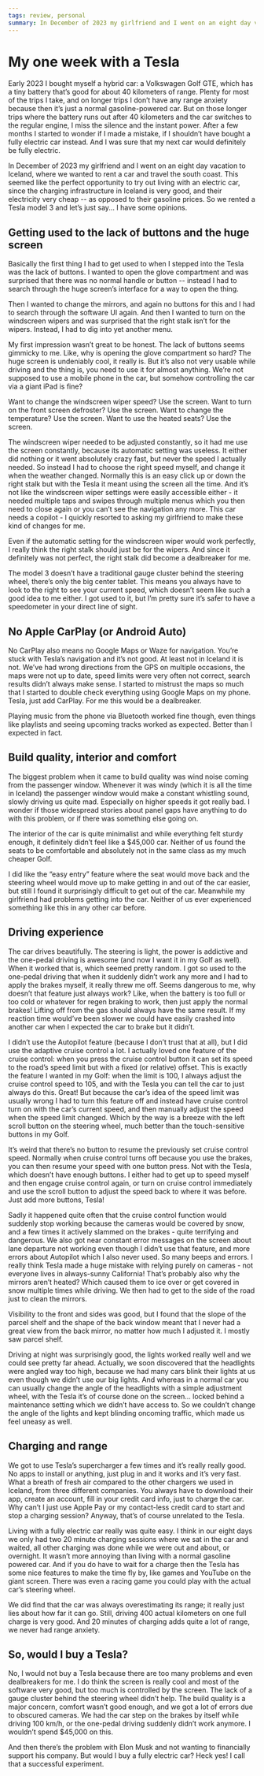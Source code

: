 ```yaml
---
tags: review, personal
summary: In December of 2023 my girlfriend and I went on an eight day vacation to Iceland, where we wanted to rent a car and travel the south coast. This seemed like the perfect chance to try out living with an electric car, since the charging infrastructure in Iceland is very good, and their electricity very cheap. So we rented a Tesla model 3 and let’s just say I have some opinions.
---
```


# My one week with a Tesla

Early 2023 I bought myself a hybrid car: a Volkswagen Golf GTE, which has a tiny battery that’s good for about 40 kilometers of range. Plenty for most of the trips I take, and on longer trips I don’t have any range anxiety because then it’s just a normal gasoline-powered car. But on those longer trips where the battery runs out after 40 kilometers and the car switches to the regular engine, I miss the silence and the instant power. After a few months I started to wonder if I made a mistake, if I shouldn’t have bought a fully electric car instead. And I was sure that my next car would definitely be fully electric.

In December of 2023 my girlfriend and I went on an eight day vacation to Iceland, where we wanted to rent a car and travel the south coast. This seemed like the perfect opportunity to try out living with an electric car, since the charging infrastructure in Iceland is very good, and their electricity very cheap -- as opposed to their gasoline prices. So we rented a Tesla model 3 and let’s just say... I have some opinions.

## Getting used to the lack of buttons and the huge screen
Basically the first thing I had to get used to when I stepped into the Tesla was the lack of buttons. I wanted to open the glove compartment and was surprised that there was no normal handle or button -- instead I had to search through the huge screen’s interface for a way to open the thing.

Then I wanted to change the mirrors, and again no buttons for this and I had to search through the software UI again. And then I wanted to turn on the windscreen wipers and was surprised that the right stalk isn’t for the wipers. Instead, I had to dig into yet another menu.

My first impression wasn’t great to be honest. The lack of buttons seems gimmicky to me. Like, why is opening the glove compartment so hard? The huge screen is undeniably cool, it really is. But it’s also not very usable while driving and the thing is, you need to use it for almost anything. We’re not supposed to use a mobile phone in the car, but somehow controlling the car via a giant iPad is fine?

Want to change the windscreen wiper speed? Use the screen.
Want to turn on the front screen defroster? Use the screen.
Want to change the temperature? Use the screen.
Want to use the heated seats? Use the screen.

The windscreen wiper needed to be adjusted constantly, so it had me use the screen constantly, because its automatic setting was useless. It either did nothing or it went absolutely crazy fast, but never the speed I actually needed. So instead I had to choose the right speed myself, and change it when the weather changed. Normally this is an easy click up or down the right stalk but with the Tesla it meant using the screen all the time. And it’s not like the windscreen wiper settings were easily accessible either - it needed multiple taps and swipes through multiple menus which you then need to close again or you can’t see the navigation any more. This car needs a copilot - I quickly resorted to asking my girlfriend to make these kind of changes for me.

Even if the automatic setting for the windscreen wiper would work perfectly, I really think the right stalk should just be for the wipers. And since it definitely was not perfect, the right stalk did become a dealbreaker for me.

The model 3 doesn’t have a traditional gauge cluster behind the steering wheel, there’s only the big center tablet. This means you always have to look to the right to see your current speed, which doesn’t seem like such a good idea to me either. I got used to it, but I’m pretty sure it’s safer to have a speedometer in your direct line of sight.

## No Apple CarPlay (or Android Auto)
No CarPlay also means no Google Maps or Waze for navigation. You’re stuck with Tesla’s navigation and it’s not good. At least not in Iceland it is not. We’ve had wrong directions from the GPS on multiple occasions, the maps were not up to date, speed limits were very often not correct, search results didn’t always make sense. I started to mistrust the maps so much that I started to double check everything using Google Maps on my phone. Tesla, just add CarPlay. For me this would be a dealbreaker.

Playing music from the phone via Bluetooth worked fine though, even things like playlists and seeing upcoming tracks worked as expected. Better than I expected in fact.

## Build quality, interior and comfort
The biggest problem when it came to build quality was wind noise coming from the passenger window. Whenever it was windy (which it is all the time in Iceland) the passenger window would make a constant whistling sound, slowly driving us quite mad. Especially on higher speeds it got really bad. I wonder if those widespread stories about panel gaps have anything to do with this problem, or if there was something else going on.

The interior of the car is quite minimalist and while everything felt sturdy enough, it definitely didn’t feel like a $45,000 car. Neither of us found the seats to be comfortable and absolutely not in the same class as my much cheaper Golf.

I did like the “easy entry” feature where the seat would move back and the steering wheel would move up to make getting in and out of the car easier, but still I found it surprisingly difficult to get out of the car. Meanwhile my girlfriend had problems getting into the car. Neither of us ever experienced something like this in any other car before.

## Driving experience
The car drives beautifully. The steering is light, the power is addictive and the one-pedal driving is awesome (and now I want it in my Golf as well). When it worked that is, which seemed pretty random. I got so used to the one-pedal driving that when it suddenly didn’t work any more and I had to apply the brakes myself, it really threw me off. Seems dangerous to me, why doesn’t that feature just always work? Like, when the battery is too full or too cold or whatever for regen braking to work, then just apply the normal brakes! Lifting off from the gas should always have the same result. If my reaction time would’ve been slower we could have easily crashed into another car when I expected the car to brake but it didn’t.

I didn’t use the Autopilot feature (because I don’t trust that at all), but I did use the adaptive cruise control a lot. I actually loved one feature of the cruise control: when you press the cruise control button it can set its speed to the road’s speed limit but with a fixed (or relative) offset. This is exactly the feature I wanted in my Golf: when the limit is 100, I always adjust the cruise control speed to 105, and with the Tesla you can tell the car to just always do this. Great! But because the car’s idea of the speed limit was usually wrong I had to turn this feature off and instead have cruise control turn on with the car’s current speed, and then manually adjust the speed when the speed limit changed. Which by the way is a breeze with the left scroll button on the steering wheel, much better than the touch-sensitive buttons in my Golf.

It’s weird that there’s no button to resume the previously set cruise control speed. Normally when cruise control turns off because you use the brakes, you can then resume your speed with one button press. Not with the Tesla, which doesn’t have enough buttons. I either had to get up to speed myself and then engage cruise control again, or turn on cruise control immediately and use the scroll button to adjust the speed back to where it was before. Just add more buttons, Tesla!

Sadly it happened quite often that the cruise control function would suddenly stop working because the cameras would be covered by snow, and a few times it actively slammed on the brakes - quite terrifying and dangerous. We also got near constant error messages on the screen about lane departure not working even though I didn’t use that feature, and more errors about Autopilot which I also never used. So many beeps and errors. I really think Tesla made a huge mistake with relying purely on cameras - not everyone lives in always-sunny California! That’s probably also why the mirrors aren’t heated? Which caused them to ice over or get covered in snow multiple times while driving. We then had to get to the side of the road just to clean the mirrors.

Visibility to the front and sides was good, but I found that the slope of the parcel shelf and the shape of the back window meant that I never had a great view from the back mirror, no matter how much I adjusted it. I mostly saw parcel shelf.

Driving at night was surprisingly good, the lights worked really well and we could see pretty far ahead. Actually, we soon discovered that the headlights were angled way too high, because we had many cars blink their lights at us even though we didn’t use our big lights. And whereas in a normal car you can usually change the angle of the headlights with a simple adjustment wheel, with the Tesla it’s of course done on the screen... locked behind a maintenance setting which we didn’t have access to. So we couldn’t change the angle of the lights and kept blinding oncoming traffic, which made us feel uneasy as well.

## Charging and range
We got to use Tesla’s supercharger a few times and it’s really really good. No apps to install or anything, just plug in and it works and it’s very fast. What a breath of fresh air compared to the other chargers we used in Iceland, from three different companies. You always have to download their app, create an account, fill in your credit card info, just to charge the car. Why can’t I just use Apple Pay or my contact-less credit card to start and stop a charging session? Anyway, that’s of course unrelated to the Tesla.

Living with a fully electric car really was quite easy. I think in our eight days we only had two 20 minute charging sessions where we sat in the car and waited, all other charging was done while we were out and about, or overnight. It wasn’t more annoying than living with a normal gasoline powered car. And if you do have to wait for a charge then the Tesla has some nice features to make the time fly by, like games and YouTube on the giant screen. There was even a racing game you could play with the actual car’s steering wheel.

We did find that the car was always overestimating its range; it really just lies about how far it can go. Still, driving 400 actual kilometers on one full charge is very good. And 20 minutes of charging adds quite a lot of range, we never had range anxiety.

## So, would I buy a Tesla?
No, I would not buy a Tesla because there are too many problems and even dealbreakers for me. I do think the screen is really cool and most of the software very good, but too much is controlled by the screen. The lack of a gauge cluster behind the steering wheel didn’t help. The build quality is a major concern, comfort wasn’t good enough, and we got a lot of errors due to obscured cameras. We had the car step on the brakes by itself while driving 100 km/h, or the one-pedal driving suddenly didn’t work anymore. I wouldn’t spend $45,000 on this.

And then there’s the problem with Elon Musk and not wanting to financially support his company. But would I buy a fully electric car? Heck yes! I call that a successful experiment.